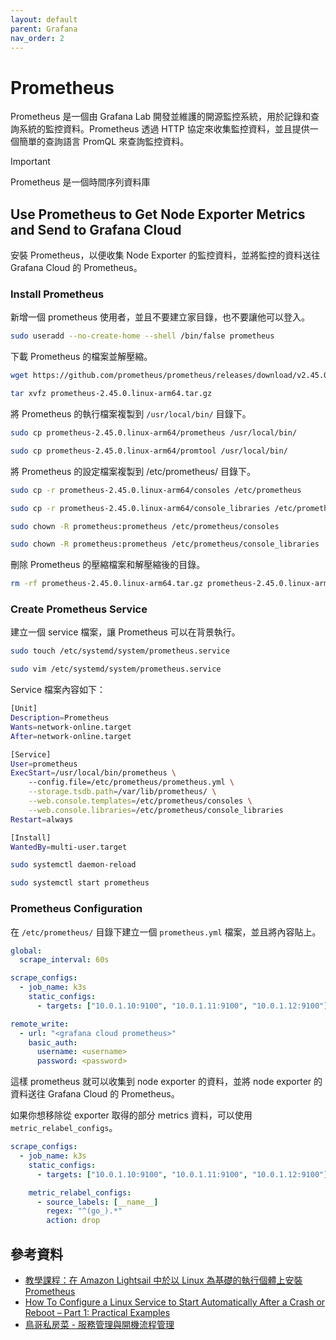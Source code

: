 ```yaml
---
layout: default
parent: Grafana
nav_order: 2
---
```


# Prometheus

Prometheus 是一個由 Grafana Lab 開發並維護的開源監控系統，用於記錄和查詢系統的監控資料。Prometheus 透過 HTTP 協定來收集監控資料，並且提供一個簡單的查詢語言 PromQL 來查詢監控資料。

> [!IMPORTANT]
> Prometheus 是一個時間序列資料庫

## Use Prometheus to Get Node Exporter Metrics and Send to Grafana Cloud

安裝 Prometheus，以便收集 Node Exporter 的監控資料，並將監控的資料送往 Grafana Cloud 的 Prometheus。

### Install Prometheus

新增一個 prometheus 使用者，並且不要建立家目錄，也不要讓他可以登入。

```bash
sudo useradd --no-create-home --shell /bin/false prometheus
```

下載 Prometheus 的檔案並解壓縮。

```bash
wget https://github.com/prometheus/prometheus/releases/download/v2.45.0/prometheus-2.45.0.linux-arm64.tar.gz

tar xvfz prometheus-2.45.0.linux-arm64.tar.gz
```

將 Prometheus 的執行檔案複製到 `/usr/local/bin/` 目錄下。

```bash
sudo cp prometheus-2.45.0.linux-arm64/prometheus /usr/local/bin/

sudo cp prometheus-2.45.0.linux-arm64/promtool /usr/local/bin/
```

將 Prometheus 的設定檔案複製到 /etc/prometheus/ 目錄下。

```bash
sudo cp -r prometheus-2.45.0.linux-arm64/consoles /etc/prometheus

sudo cp -r prometheus-2.45.0.linux-arm64/console_libraries /etc/prometheus

sudo chown -R prometheus:prometheus /etc/prometheus/consoles

sudo chown -R prometheus:prometheus /etc/prometheus/console_libraries
```

刪除 Prometheus 的壓縮檔案和解壓縮後的目錄。

```bash
rm -rf prometheus-2.45.0.linux-arm64.tar.gz prometheus-2.45.0.linux-arm64
```

### Create Prometheus Service

建立一個 service 檔案，讓 Prometheus 可以在背景執行。

```bash
sudo touch /etc/systemd/system/prometheus.service

sudo vim /etc/systemd/system/prometheus.service
```

Service 檔案內容如下：

```bash
[Unit]
Description=Prometheus
Wants=network-online.target
After=network-online.target

[Service]
User=prometheus
ExecStart=/usr/local/bin/prometheus \
    --config.file=/etc/prometheus/prometheus.yml \
    --storage.tsdb.path=/var/lib/prometheus/ \
    --web.console.templates=/etc/prometheus/consoles \
    --web.console.libraries=/etc/prometheus/console_libraries
Restart=always

[Install]
WantedBy=multi-user.target
```

```bash
sudo systemctl daemon-reload

sudo systemctl start prometheus
```

### Prometheus Configuration

在 `/etc/prometheus/` 目錄下建立一個 `prometheus.yml` 檔案，並且將內容貼上。

```yaml
global:
  scrape_interval: 60s

scrape_configs:
  - job_name: k3s
    static_configs:
      - targets: ["10.0.1.10:9100", "10.0.1.11:9100", "10.0.1.12:9100"]

remote_write:
  - url: "<grafana cloud prometheus>"
    basic_auth:
      username: <username>
      password: <password>
```

這樣 prometheus 就可以收集到 node exporter 的資料，並將 node exporter 的資料送往 Grafana Cloud 的 Prometheus。

如果你想移除從 exporter 取得的部分 metrics 資料，可以使用 `metric_relabel_configs`。

```yaml
scrape_configs:
  - job_name: k3s
    static_configs:
      - targets: ["10.0.1.10:9100", "10.0.1.11:9100", "10.0.1.12:9100"]

    metric_relabel_configs:
      - source_labels: [__name__]
        regex: "^(go_).*"
        action: drop
```

## 參考資料

- [教學課程：在 Amazon Lightsail 中於以 Linux 為基礎的執行個體上安裝 Prometheus](https://lightsail.aws.amazon.com/ls/docs/zh_tw/articles/amazon-lightsail-install-prometheus)
- [How To Configure a Linux Service to Start Automatically After a Crash or Reboot – Part 1: Practical Examples](https://www.digitalocean.com/community/tutorials/how-to-configure-a-linux-service-to-start-automatically-after-a-crash-or-reboot-part-1-practical-examples)
- [鳥哥私房菜 - 服務管理與開機流程管理](https://linux.vbird.org/linux_basic_train/centos7/unit13.php)
